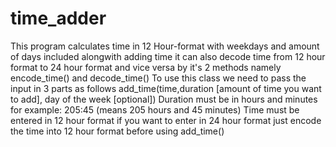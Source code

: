 # time_adder
This program calculates time in 12 Hour-format with weekdays and amount of days included alongwith adding time it can also decode time from 12 hour format to 24 hour format and vice versa
by it's 2 methods namely encode_time() and decode_time()
To use this class we need to pass the input in 3 parts as follows
add_time(time,duration [amount of time you want to add], day of the week [optional])
Duration must be in hours and minutes
for example: 205:45 (means 205 hours and 45 minutes)
Time must be entered in 12 hour format if you want to enter in 24 hour format just encode the time into 12 hour format before using add_time()
